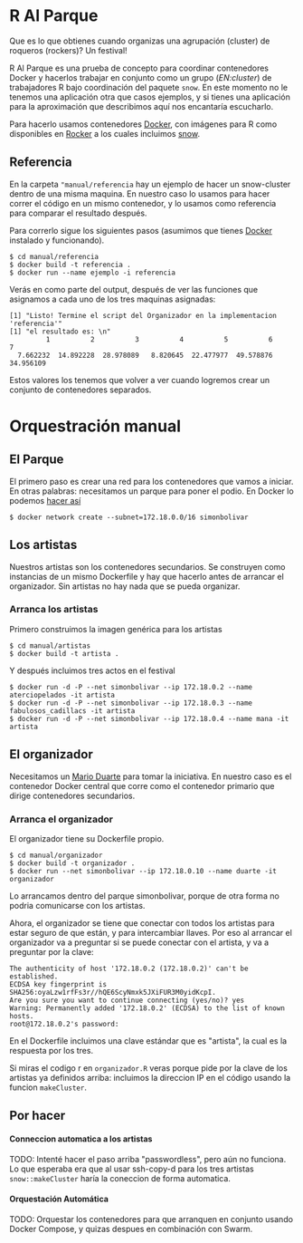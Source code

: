<!-- README.md is generated from README.Rmd. Please edit that file -->
R Al Parque
===========

Que es lo que obtienes cuando organizas una agrupación (cluster) de roqueros (rockers)? Un festival!

R Al Parque es una prueba de concepto para coordinar contenedores Docker y hacerlos trabajar en conjunto como un grupo (*EN:cluster*) de trabajadores R bajo coordinación del paquete `snow`. En este momento no le tenemos una aplicación otra que casos ejemplos, y si tienes una aplicación para la aproximación que describimos aquí nos encantaría escucharlo.

Para hacerlo usamos contenedores [Docker](https://docker.com), con imágenes para R como disponibles en [Rocker](https://github.com/rocker-org/rocker) a los cuales incluimos [snow](https://cran.r-project.org/web/packages/snow/index.html).

Referencia
----------

En la carpeta `"manual/referencia` hay un ejemplo de hacer un snow-cluster dentro de una misma maquina. En nuestro caso lo usamos para hacer correr el código en un mismo contenedor, y lo usamos como referencia para comparar el resultado después.

Para correrlo sigue los siguientes pasos (asumimos que tienes [Docker](https://docker.com) instalado y funcionando).

    $ cd manual/referencia
    $ docker build -t referencia .
    $ docker run --name ejemplo -i referencia

Verás en como parte del output, después de ver las funciones que asignamos a cada uno de los tres maquinas asignadas:

    [1] "Listo! Termine el script del Organizador en la implementacion 'referencia'"
    [1] "el resultado es: \n"
             1          2          3          4          5          6          7 
      7.662232  14.892228  28.978089   8.820645  22.477977  49.578876  34.956109 

Estos valores los tenemos que volver a ver cuando logremos crear un conjunto de contenedores separados.

Orquestración manual
====================

El Parque
---------

El primero paso es crear una red para los contenedores que vamos a iniciar. En otras palabras: necesitamos un parque para poner el podio. En Docker lo podemos [hacer así](http://stackoverflow.com/questions/27937185/assign-static-ip-to-docker-container/35359185#35359185)

    $ docker network create --subnet=172.18.0.0/16 simonbolivar

Los artistas
------------

Nuestros artistas son los contenedores secundarios. Se construyen como instancias de un mismo Dockerfile y hay que hacerlo antes de arrancar el organizador. Sin artistas no hay nada que se pueda organizar.

### Arranca los artistas

Primero construimos la imagen genérica para los artistas

    $ cd manual/artistas
    $ docker build -t artista .

Y después incluimos tres actos en el festival

    $ docker run -d -P --net simonbolivar --ip 172.18.0.2 --name aterciopelados -it artista
    $ docker run -d -P --net simonbolivar --ip 172.18.0.3 --name fabulosos_cadillacs -it artista
    $ docker run -d -P --net simonbolivar --ip 172.18.0.4 --name mana -it artista

El organizador
--------------

Necesitamos un [Mario Duarte](https://es.wikipedia.org/wiki/Rock_al_Parque) para tomar la iniciativa. En nuestro caso es el contenedor Docker central que corre como el contenedor primario que dirige contenedores secundarios.

### Arranca el organizador

El organizador tiene su Dockerfile propio.

    $ cd manual/organizador
    $ docker build -t organizador .
    $ docker run --net simonbolivar --ip 172.18.0.10 --name duarte -it organizador

Lo arrancamos dentro del parque simonbolivar, porque de otra forma no podria comunicarse con los artistas.

Ahora, el organizador se tiene que conectar con todos los artistas para estar seguro de que están, y para intercambiar llaves. Por eso al arrancar el organizador va a preguntar si se puede conectar con el artista, y va a preguntar por la clave:

    The authenticity of host '172.18.0.2 (172.18.0.2)' can't be established.
    ECDSA key fingerprint is SHA256:oyaLzw1rfFs3r//hQE6ScyNmxk5JXiFUR3M0yidKcpI.
    Are you sure you want to continue connecting (yes/no)? yes
    Warning: Permanently added '172.18.0.2' (ECDSA) to the list of known hosts.
    root@172.18.0.2's password: 

En el Dockerfile incluimos una clave estándar que es "artista", la cual es la respuesta por los tres.

Si miras el codigo r en `organizador.R` veras porque pide por la clave de los artistas ya definidos arriba: incluimos la direccion IP en el código usando la funcion `makeCluster`.

Por hacer
---------

#### Conneccion automatica a los artistas

TODO: Intenté hacer el paso arriba "passwordless", pero aún no funciona. Lo que esperaba era que al usar ssh-copy-d para los tres artistas `snow::makeCluster` haría la coneccion de forma automatica.

#### Orquestación Automática

TODO: Orquestar los contenedores para que arranquen en conjunto usando Docker Compose, y quizas despues en combinación con Swarm.
